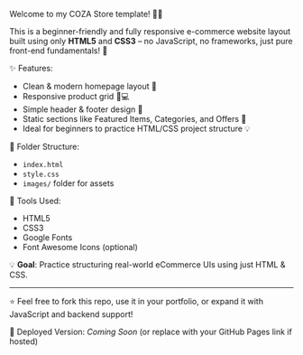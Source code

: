Welcome to my COZA Store template! 🧑‍💻

This is a beginner-friendly and fully responsive e-commerce website layout built using only **HTML5** and **CSS3** – no JavaScript, no frameworks, just pure front-end fundamentals! 🎯

✨ Features:
- Clean & modern homepage layout 🧼
- Responsive product grid 📱💻
- Simple header & footer design 🚀
- Static sections like Featured Items, Categories, and Offers 🔖
- Ideal for beginners to practice HTML/CSS project structure 💡

📂 Folder Structure:
- `index.html`
- `style.css`
- `images/` folder for assets

🔧 Tools Used:
- HTML5
- CSS3
- Google Fonts
- Font Awesome Icons (optional)

💡 **Goal**: Practice structuring real-world eCommerce UIs using just HTML & CSS.

---

⭐ Feel free to fork this repo, use it in your portfolio, or expand it with JavaScript and backend support!

🔗 Deployed Version: *Coming Soon* (or replace with your GitHub Pages link if hosted)
